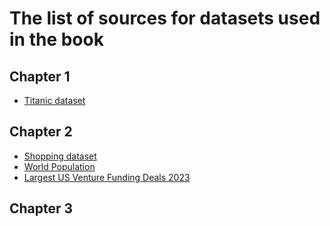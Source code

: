 # The list of sources for datasets used in the book
## Chapter 1
- [Titanic dataset](https://www.kaggle.com/datasets/yasserh/titanic-dataset/)


## Chapter 2 
- [Shopping dataset](https://www.kaggle.com/datasets/mehmettahiraslan/customer-shopping-dataset)
- [World Population](https://www.kaggle.com/datasets/rajkumarpandey02/2023-world-population-by-country?select=countries-table.json)
- [Largest US Venture Funding Deals 2023](https://www.kaggle.com/datasets/adnananam/largest-us-venture-funding-deals-of-2023)

## Chapter 3
